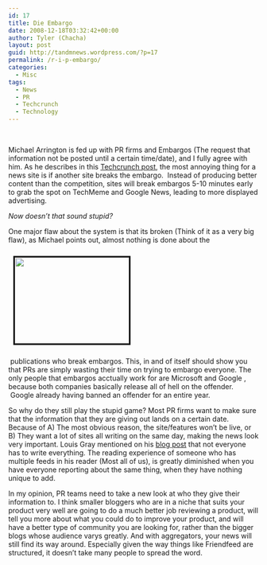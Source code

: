 ```yaml
---
id: 17
title: Die Embargo
date: 2008-12-18T03:32:42+00:00
author: Tyler (Chacha)
layout: post
guid: http://tandmnews.wordpress.com/?p=17
permalink: /r-i-p-embargo/
categories:
  - Misc
tags:
  - News
  - PR
  - Techcrunch
  - Technology
---
```

 

Michael Arrington is fed up with PR firms and Embargos (The request that information not be posted until a certain time/date), and I fully agree with him. As he describes in this [Techcrunch post](http://www.techcrunch.com/2008/12/17/death-to-the-embargo/trackback/), the most annoying thing for a news site is if another site breaks the embargo.  Instead of producing better content than the competition, sites will break embargos 5-10 minutes early to grab the spot on TechMeme and Google News, leading to more displayed advertising. 

_Now doesn&#8217;t that sound stupid?_<!--more-->

One major flaw about the system is that its broken (Think of it as a very big flaw), as Michael points out, almost nothing is done about the

<img class="alignright" style="border:3px solid black;margin:10px" src="http://news-service.stanford.edu/news/2007/april4/gifs/fedkiw_burningCMYK.jpg" alt="" width="230" height="173" />

 publications who break embargos. This, in and of itself should show you that PRs are simply wasting their time on trying to embargo everyone. The only people that embargos acctually work for are Microsoft and Google , because both companies basically release all of hell on the offender.  Google already having banned an offender for an entire year. 

So why do they still play the stupid game? Most PR firms want to make sure that the information that they are giving out lands on a certain date. Because of A) The most obvious reason, the site/features won&#8217;t be live, or B) They want a lot of sites all writing on the same day, making the news look very important. Louis Gray mentioned on his [blog post](http://www.louisgray.com/live/2008/12/best-solution-to-embargo-angst-write.html) that not everyone has to write everything. The reading experience of someone who has multiple feeds in his reader (Most all of us), is greatly diminished when you have everyone reporting about the same thing, when they have nothing unique to add. 

In my opinion, PR teams need to take a new look at who they give their information to. I think smaller bloggers who are in a niche that suits your product very well are going to do a much better job reviewing a product, will tell you more about what you could do to improve your product, and will have a better type of community you are looking for, rather than the bigger blogs whose audience varys greatly. And with aggregators, your news will still find its way around. Especially given the way things like Friendfeed are structured, it doesn&#8217;t take many people to spread the word.